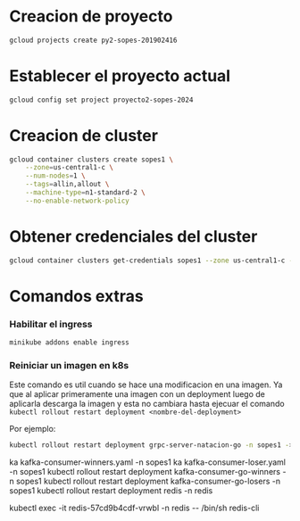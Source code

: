 
# Creacion de proyecto
```sh
gcloud projects create py2-sopes-201902416

```

# Establecer el proyecto actual
```sh
gcloud config set project proyecto2-sopes-2024
```

# Creacion de cluster
```sh
gcloud container clusters create sopes1 \
    --zone=us-central1-c \
    --num-nodes=1 \
    --tags=allin,allout \
    --machine-type=n1-standard-2 \
    --no-enable-network-policy
```

# Obtener credenciales del cluster
```sh
gcloud container clusters get-credentials sopes1 --zone us-central1-c --project py2-sopes-201902416
```


# Comandos extras

### Habilitar el ingress
```bash
minikube addons enable ingress
```

### Reiniciar un imagen en k8s
Este comando es util cuando se hace una modificacion en una imagen. Ya que al aplicar primeramente una imagen con un deployment luego de aplicarla descarga la imagen y esta no cambiara hasta ejecuar el comando ```kubectl rollout restart deployment <nombre-del-deployment>```

Por ejemplo:
```bash
kubectl rollout restart deployment grpc-server-natacion-go -n sopes1 -> actualiza el deployment cuando cambio una imagen en Dockerhub
```

ka kafka-consumer-winners.yaml -n sopes1 
ka kafka-consumer-loser.yaml -n sopes1 
kubectl rollout restart deployment kafka-consumer-go-winners -n sopes1
kubectl rollout restart deployment kafka-consumer-go-losers -n sopes1
kubectl rollout restart deployment redis -n redis


kubectl exec -it redis-57cd9b4cdf-vrwbl -n redis -- /bin/sh
redis-cli